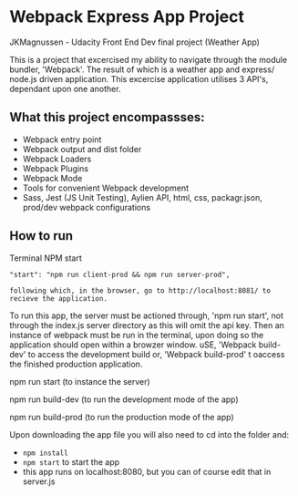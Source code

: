 # Webpack Express App Project

JKMagnussen - Udacity Front End Dev final project (Weather App)

This is a project that excercised my ability to navigate through the module bundler, 'Webpack'. The result of which is a weather app and express/ node.js driven application. This excercise application utilises 3 API's, dependant upon one another.

## What this project encompassses:

- Webpack entry point
- Webpack output and dist folder
- Webpack Loaders
- Webpack Plugins
- Webpack Mode
- Tools for convenient Webpack development
- Sass, Jest (JS Unit Testing), Aylien API, html, css, packagr.json, prod/dev webpack configurations

## How to run

Terminal NPM start

    "start": "npm run client-prod && npm run server-prod",

    following which, in the browser, go to http://localhost:8081/ to recieve the application.

To run this app, the server must be actioned through, 'npm run start', not through the index.js server directory as this will omit the api key. Then an instance of webpack must be run in the terminal, upon doing so the application should open within a browzer window. uSE, 'Webpack build-dev' to access the development build or, 'Webpack build-prod' t oaccess the finished production application.

npm run start (to instance the server)

npm run build-dev (to run the development mode of the app)

npm run build-prod (to run the production mode of the app)

Upon downloading the app file you will also need to cd into the folder and:

- `npm install`
- `npm start` to start the app
- this app runs on localhost:8080, but you can of course edit that in server.js
